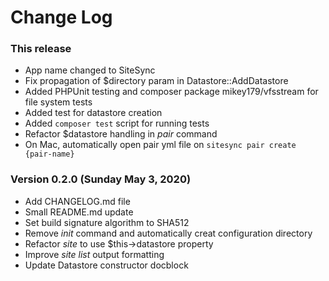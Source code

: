 # Change Log

### This release

* App name changed to SiteSync
* Fix propagation of $directory param in Datastore::AddDatastore
* Added PHPUnit testing and composer package mikey179/vfsstream for file system tests
* Added test for datastore creation
* Added `composer test` script for running tests
* Refactor $datastore handling in _pair_ command
* On Mac, automatically open pair yml file on `sitesync pair create {pair-name}`

### Version 0.2.0 (Sunday May 3, 2020)

* Add CHANGELOG.md file
* Small README.md update
* Set build signature algorithm to SHA512
* Remove _init_ command and automatically creat configuration directory
* Refactor _site_ to use $this->datastore property
* Improve _site list_ output formatting
* Update Datastore constructor docblock

